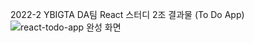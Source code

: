 2022-2 YBIGTA DA팀 React 스터디 2조 결과물 (To Do App)
![react-todo-app 완성 화면](https://user-images.githubusercontent.com/109074874/209434902-8139546a-7991-4f29-83e3-beb54f5438c6.png)
